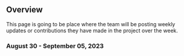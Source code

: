 ## Overview 
This page is going to be place where the team will be posting weekly updates or contributions they have made in the project over the week.

### August 30 - September 05, 2023
